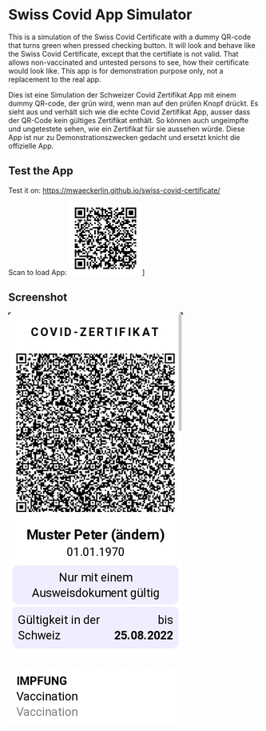 # Swiss Covid App Simulator

This is a simulation of the Swiss Covid Certificate with a dummy QR-code that turns green when pressed checking button. It will look and behave like the Swiss Covid Certificate, except that the certifiate is not valid. That allows non-vaccinated and untested persons to see, how their certificate would look like. This app is for demonstration purpose only, not a replacement to the real app.

Dies ist eine Simulation der Schweizer Covid Zertifikat App mit einem dummy QR-code, der grün wird, wenn man auf den prüfen Knopf drückt. Es sieht aus und verhält sich wie die echte Covid Zertifikat App, ausser dass der QR-Code kein gültiges Zertifikat enthält. So können auch ungeimpfte und ungetestete sehen, wie ein Zertifikat für sie aussehen würde. Diese App ist nur zu Demonstrationszwecken gedacht und ersetzt knicht die offizielle App.

## Test the App

Test it on: https://mwaeckerlin.github.io/swiss-covid-certificate/

Scan to load App: ![QR-Code](url.png)]

## Screenshot

![Screenshot](screenshot.png)